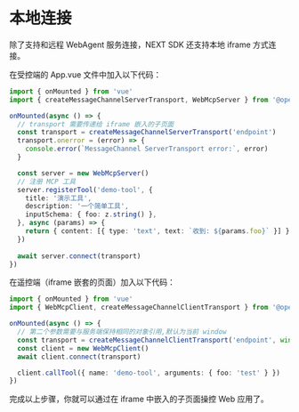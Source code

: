 # 本地连接

除了支持和远程 WebAgent 服务连接，NEXT SDK 还支持本地 iframe 方式连接。

在受控端的 App.vue 文件中加入以下代码：

```typescript
import { onMounted } from 'vue'
import { createMessageChannelServerTransport, WebMcpServer } from '@opentiny/next-sdk'

onMounted(async () => {
  // transport 需要传递给 iframe 嵌入的子页面
  const transport = createMessageChannelServerTransport('endpoint')
  transport.onerror = (error) => {
    console.error(`MessageChannel ServerTransport error:`, error)
  }

  const server = new WebMcpServer()
  // 注册 MCP 工具
  server.registerTool('demo-tool', {
    title: '演示工具',
    description: '一个简单工具',
    inputSchema: { foo: z.string() },
  }, async (params) => {
    return { content: [{ type: 'text', text: `收到: ${params.foo}` }] }
  })
 
  await server.connect(transport)
})
```

在遥控端（iframe 嵌套的页面）加入以下代码：

```typescript
import { onMounted } from 'vue'
import { WebMcpClient, createMessageChannelClientTransport } from '@opentiny/next-sdk'

onMounted(async () => {
  // 第二个参数需要与服务端保持相同的对象引用,默认为当前 window
  const transport = createMessageChannelClientTransport('endpoint', window.parent)
  const client = new WebMcpClient()
  await client.connect(transport)

  client.callTool({ name: 'demo-tool', arguments: { foo: 'test' } })
})
```

完成以上步骤，你就可以通过在 iframe 中嵌入的子页面操控 Web 应用了。
